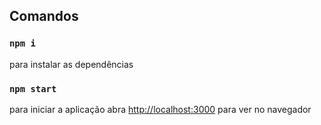 
## Comandos
### `npm i`
para instalar as dependências

### `npm start`
para iniciar a aplicação
abra [http://localhost:3000](http://localhost:3000) para ver no navegador


